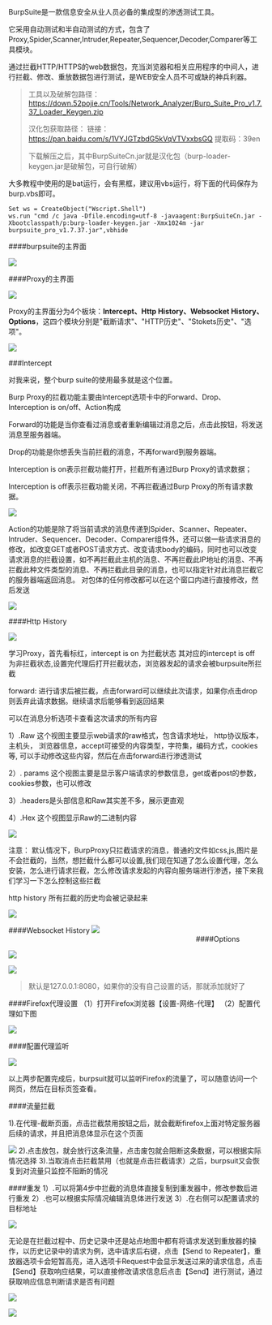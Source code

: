 BurpSuite是一款信息安全从业人员必备的集成型的渗透测试工具。

它采用自动测试和半自动测试的方式，包含了 Proxy,Spider,Scanner,Intruder,Repeater,Sequencer,Decoder,Comparer等工具模块。

通过拦截HTTP/HTTPS的web数据包，充当浏览器和相关应用程序的中间人，进行拦截、修改、重放数据包进行测试，是WEB安全人员不可或缺的神兵利器。

>工具以及破解包路径：
>https://down.52pojie.cn/Tools/Network_Analyzer/Burp_Suite_Pro_v1.7.37_Loader_Keygen.zip
>
>汉化包获取路径：
>链接：https://pan.baidu.com/s/1VYJGTzbdG5kVqVTVxxbsGQ 提取码：39en
>
>下载解压之后，其中BurpSuiteCn.jar就是汉化包（burp-loader-keygen.jar是破解包，可自行破解）


大多教程中使用的是bat运行，会有黑框，建议用vbs运行，将下面的代码保存为burp.vbs即可。
```
Set ws = CreateObject("Wscript.Shell")
ws.run "cmd /c java -Dfile.encoding=utf-8 -javaagent:BurpSuiteCn.jar -Xbootclasspath/p:burp-loader-keygen.jar -Xmx1024m -jar burpsuite_pro_v1.7.37.jar",vbhide
```

####burpsuite的主界面

![](https://upload-images.jianshu.io/upload_images/6943526-59eba8a8c302a181.png?imageMogr2/auto-orient/strip%7CimageView2/2/w/1240)


####Proxy的主界面

![](https://upload-images.jianshu.io/upload_images/6943526-726f747e837f9e6b.png?imageMogr2/auto-orient/strip%7CimageView2/2/w/1240)

Proxy的主界面分为4个板块：**Intercept、Http History、Websocket History、Options**，这四个模块分别是"截断请求"、"HTTP历史"、"Stokets历史"、"选项"。

![](https://upload-images.jianshu.io/upload_images/6943526-3b7c035204462d08.png?imageMogr2/auto-orient/strip%7CimageView2/2/w/1240)

###Intercept

对我来说，整个burp suite的使用最多就是这个位置。

Burp Proxy的拦截功能主要由Intercept选项卡中的Forward、Drop、Interception is on/off、Action构成

Forward的功能是当你查看过消息或者重新编辑过消息之后，点击此按钮，将发送消息至服务器端。 

Drop的功能是你想丢失当前拦截的消息，不再forward到服务器端。

Interception is on表示拦截功能打开，拦截所有通过Burp Proxy的请求数据；

Interception is off表示拦截功能关闭，不再拦截通过Burp Proxy的所有请求数据。 

![](https://upload-images.jianshu.io/upload_images/6943526-6678c4366734adfa.png?imageMogr2/auto-orient/strip%7CimageView2/2/w/1240)

Action的功能是除了将当前请求的消息传递到Spider、Scanner、Repeater、Intruder、Sequencer、Decoder、Comparer组件外，还可以做一些请求消息的修改，如改变GET或者POST请求方式、改变请求body的编码，同时也可以改变请求消息的拦截设置，如不再拦截此主机的消息、不再拦截此IP地址的消息、不再拦截此种文件类型的消息、不再拦截此目录的消息，也可以指定针对此消息拦截它的服务器端返回消息。 对包体的任何修改都可以在这个窗口内进行直接修改，然后发送

![](https://upload-images.jianshu.io/upload_images/6943526-dcb6b1f1c4c853e4.png?imageMogr2/auto-orient/strip%7CimageView2/2/w/1240)

####Http History

![](https://upload-images.jianshu.io/upload_images/6943526-8e575f328a671d71.png?imageMogr2/auto-orient/strip%7CimageView2/2/w/1240)


学习Proxy，首先看标红，intercept is on 为拦截状态 其对应的intercept is off 为非拦截状态,设置完代理后打开拦截状态，浏览器发起的请求会被burpsuite所拦截

forward: 进行请求后被拦截，点击forward可以继续此次请求，如果你点击drop则丢弃此请求数据。继续请求后能够看到返回结果

可以在消息分析选项卡查看这次请求的所有内容

1）.Raw 这个视图主要显示web请求的raw格式，包含请求地址， http协议版本， 主机头， 浏览器信息，accept可接受的内容类型，字符集，编码方式，cookies等, 可以手动修改这些内容，然后在点击forward进行渗透测试

2）. params 这个视图主要是显示客户端请求的参数信息，get或者post的参数，cookies参数，也可以修改

3）.headers是头部信息和Raw其实差不多，展示更直观

4）.Hex 这个视图显示Raw的二进制内容

![](https://upload-images.jianshu.io/upload_images/6943526-6f43b4bd2500149d.png?imageMogr2/auto-orient/strip%7CimageView2/2/w/1240)

注意： 默认情况下，BurpProxy只拦截请求的消息，普通的文件如css,js,图片是不会拦截的，当然，想拦截什么都可以设置,我们现在知道了怎么设置代理，怎么安装，怎么进行请求拦截，怎么修改请求发起的内容向服务端进行渗透，接下来我们学习一下怎么控制这些拦截

http history 所有拦截的历史均会被记录起来 

![](https://upload-images.jianshu.io/upload_images/6943526-351a5f2782becd30.png?imageMogr2/auto-orient/strip%7CimageView2/2/w/1240)

####Websocket History
![](https://upload-images.jianshu.io/upload_images/6943526-a0db03d1a5f9b1d6.png?imageMogr2/auto-orient/strip%7CimageView2/2/w/1240)
                                                                                             
####Options

![](https://upload-images.jianshu.io/upload_images/6943526-423a8eb1c2d73b8f.png?imageMogr2/auto-orient/strip%7CimageView2/2/w/1240)

![](https://upload-images.jianshu.io/upload_images/6943526-a3e52e04f906ed45.png?imageMogr2/auto-orient/strip%7CimageView2/2/w/1240)


>默认是127.0.0.1:8080，如果你的没有自己设置的话，那就添加就好了

####Firefox代理设置
（1）打开Firefox浏览器【设置-网络-代理】
（2）配置代理如下图

![](https://upload-images.jianshu.io/upload_images/6943526-238128a20191e756.png?imageMogr2/auto-orient/strip%7CimageView2/2/w/1240)

####配置代理监听

![](https://upload-images.jianshu.io/upload_images/6943526-136c16f997542fe4.png?imageMogr2/auto-orient/strip%7CimageView2/2/w/1240)

以上两步配置完成后，burpsuit就可以监听Firefox的流量了，可以随意访问一个网页，然后在目标页签查看。

####流量拦截

1).在代理-截断页面，点击拦截禁用按钮之后，就会截断firefox上面对特定服务器后续的请求，并且把消息体显示在这个页面

![](https://upload-images.jianshu.io/upload_images/6943526-6517895a086aa004.png?imageMogr2/auto-orient/strip%7CimageView2/2/w/1240)
2).点击放包，就会放行这条流量，点击废包就会阻断这条数据，可以根据实际情况选择
3).当取消点击拦截禁用（也就是点击拦截请求）之后，burpsuit又会恢复到对流量只监控不阻断的情况

####重发
1）.可以将第4步中拦截的消息体直接复制到重发器中，修改参数后进行重发
2）.也可以根据实际情况编辑消息体进行发送
3）.在右侧可以配置请求的目标地址

![](https://upload-images.jianshu.io/upload_images/6943526-210212682576cd74.png?imageMogr2/auto-orient/strip%7CimageView2/2/w/1240)

无论是在拦截过程中、历史记录中还是站点地图中都有将请求发送到重放器的操作，以历史记录中的请求为例，选中请求后右键，点击【Send to Repeater】，重放器选项卡会短暂高亮，进入选项卡Request中会显示发送过来的请求信息，点击【Send】获取响应结果，可以直接修改请求信息后点击【Send】进行测试，通过获取响应信息判断请求是否有问题

![](https://upload-images.jianshu.io/upload_images/6943526-6ec83338956e6511.png?imageMogr2/auto-orient/strip%7CimageView2/2/w/1240)

![](https://upload-images.jianshu.io/upload_images/6943526-5c68d23dec27c417.gif?imageMogr2/auto-orient/strip)



















